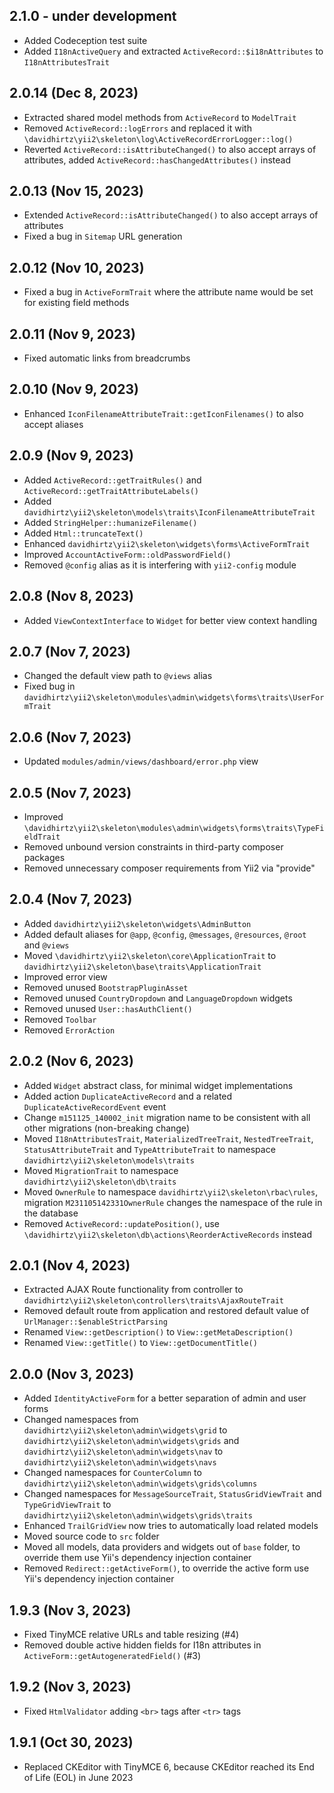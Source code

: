 ## 2.1.0 - under development

- Added Codeception test suite
- Added `I18nActiveQuery` and extracted `ActiveRecord::$i18nAttributes` to `I18nAttributesTrait`

## 2.0.14 (Dec 8, 2023)

- Extracted shared model methods from `ActiveRecord` to `ModelTrait`
- Removed `ActiveRecord::logErrors` and replaced it with `\davidhirtz\yii2\skeleton\log\ActiveRecordErrorLogger::log()`
- Reverted `ActiveRecord::isAttributeChanged()` to also accept arrays of attributes,
  added `ActiveRecord::hasChangedAttributes()` instead

## 2.0.13 (Nov 15, 2023)

- Extended `ActiveRecord::isAttributeChanged()` to also accept arrays of attributes
- Fixed a bug in `Sitemap` URL generation

## 2.0.12 (Nov 10, 2023)

- Fixed a bug in `ActiveFormTrait` where the attribute name would be set for existing field methods

## 2.0.11 (Nov 9, 2023)

- Fixed automatic links from breadcrumbs

## 2.0.10 (Nov 9, 2023)

- Enhanced `IconFilenameAttributeTrait::getIconFilenames()` to also accept aliases

## 2.0.9 (Nov 9, 2023)

- Added `ActiveRecord::getTraitRules()` and `ActiveRecord::getTraitAttributeLabels()`
- Added `davidhirtz\yii2\skeleton\models\traits\IconFilenameAttributeTrait`
- Added `StringHelper::humanizeFilename()`
- Added `Html::truncateText()`
- Enhanced `davidhirtz\yii2\skeleton\widgets\forms\ActiveFormTrait`
- Improved `AccountActiveForm::oldPasswordField()`
- Removed `@config` alias as it is interfering with `yii2-config` module

## 2.0.8 (Nov 8, 2023)

- Added `ViewContextInterface` to `Widget` for better view context handling

## 2.0.7 (Nov 7, 2023)

- Changed the default view path to `@views` alias
- Fixed bug in `davidhirtz\yii2\skeleton\modules\admin\widgets\forms\traits\UserFormTrait`

## 2.0.6 (Nov 7, 2023)

- Updated `modules/admin/views/dashboard/error.php` view

## 2.0.5 (Nov 7, 2023)

- Improved `\davidhirtz\yii2\skeleton\modules\admin\widgets\forms\traits\TypeFieldTrait`
- Removed unbound version constraints in third-party composer packages
- Removed unnecessary composer requirements from Yii2 via "provide"

## 2.0.4 (Nov 7, 2023)

- Added `davidhirtz\yii2\skeleton\widgets\AdminButton`
- Added default aliases for `@app`, `@config`, `@messages`, `@resources`, `@root` and `@views`
- Moved `\davidhirtz\yii2\skeleton\core\ApplicationTrait` to `davidhirtz\yii2\skeleton\base\traits\ApplicationTrait`
- Improved error view
- Removed unused `BootstrapPluginAsset`
- Removed unused `CountryDropdown` and `LanguageDropdown` widgets
- Removed unused `User::hasAuthClient()`
- Removed `Toolbar`
- Removed `ErrorAction`

## 2.0.2 (Nov 6, 2023)

- Added `Widget` abstract class, for minimal widget implementations
- Added action `DuplicateActiveRecord` and a related `DuplicateActiveRecordEvent` event
- Change `m151125_140002_init` migration name to be consistent with all other migrations (non-breaking change)
- Moved `I18nAttributesTrait`, `MaterializedTreeTrait`, `NestedTreeTrait`, `StatusAttributeTrait`
  and `TypeAttributeTrait` to namespace `davidhirtz\yii2\skeleton\models\traits`
- Moved `MigrationTrait` to namespace `davidhirtz\yii2\skeleton\db\traits`
- Moved `OwnerRule` to namespace `davidhirtz\yii2\skeleton\rbac\rules`, migration `M231105142331OwnerRule` changes the
  namespace of the rule in the database
- Removed `ActiveRecord::updatePosition()`, use `\davidhirtz\yii2\skeleton\db\actions\ReorderActiveRecords`
  instead

## 2.0.1 (Nov 4, 2023)

- Extracted AJAX Route functionality from controller to `davidhirtz\yii2\skeleton\controllers\traits\AjaxRouteTrait`
- Removed default route from application and restored default value of `UrlManager::$enableStrictParsing`
- Renamed `View::getDescription()` to `View::getMetaDescription()`
- Renamed `View::getTitle()` to `View::getDocumentTitle()`

## 2.0.0 (Nov 3, 2023)

- Added `IdentityActiveForm` for a better separation of admin and user forms
- Changed namespaces from `davidhirtz\yii2\skeleton\admin\widgets\grid`
  to `davidhirtz\yii2\skeleton\admin\widgets\grids` and `davidhirtz\yii2\skeleton\admin\widgets\nav`
  to `davidhirtz\yii2\skeleton\admin\widgets\navs`
- Changed namespaces for `CounterColumn` to `davidhirtz\yii2\skeleton\admin\widgets\grids\columns`
- Changed namespaces for `MessageSourceTrait`, `StatusGridViewTrait` and `TypeGridViewTrait`
  to `davidhirtz\yii2\skeleton\admin\widgets\grids\traits`
- Enhanced `TrailGridView` now tries to automatically load related models
- Moved source code to `src` folder
- Moved all models, data providers and widgets out of `base` folder, to override them use Yii's dependency injection
  container
- Removed `Redirect::getActiveForm()`, to override the active form use Yii's dependency injection
  container

## 1.9.3  (Nov 3, 2023)

- Fixed TinyMCE relative URLs and table resizing (#4)
- Removed double active hidden fields for I18n attributes in `ActiveForm::getAutogeneratedField()` (#3)

## 1.9.2  (Nov 3, 2023)

- Fixed `HtmlValidator` adding `<br>` tags after `<tr>` tags

## 1.9.1 (Oct 30, 2023)

- Replaced CKEditor with TinyMCE 6, because CKEditor reached its End of Life (EOL) in June 2023